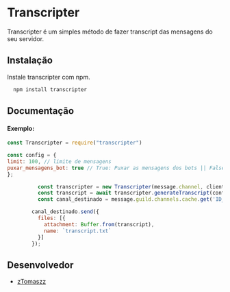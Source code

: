 
# Transcripter

Transcripter é um simples método de fazer transcript das mensagens do seu servidor.

## Instalação

Instale transcripter com npm.

```bash
  npm install transcripter
```
    

## Documentação

#### Exemplo: 
```js
const Transcripter = require("transcripter")

const config = {
limit: 100, // limite de mensagens
puxar_mensagens_bot: true // True: Puxar as mensagens dos bots || False: Não puxar as mensagens do bots
};

          const transcripter = new Transcripter(message.channel, client);
          const transcript = await transcripter.generateTranscript(config)
          const canal_destinado = message.guild.channels.cache.get('ID_CANAL');

        canal_destinado.send({
          files: [{
            attachment: Buffer.from(transcript),
            name: `transcript.txt`
          }]
        });

```

## Desenvolvedor

- [zTomaszz](https://github.com/patheticfeelings)


